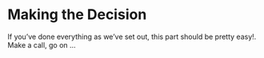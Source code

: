 # Making the Decision

If you’ve done everything as we’ve set out, this part should be pretty easy!. Make a call, go on … 


